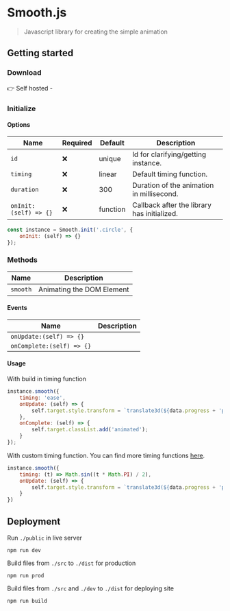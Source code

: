 # Smooth.js

> Javascript library for creating the simple animation

## Getting started

### Download

👉 Self hosted -

### Initialize

#### Options

| Name                  | Required | Default  | Description                                 |
|-----------------------|----------|----------|---------------------------------------------|
| `id`                  | ❌        | unique   | Id for clarifying/getting instance.         |
| `timing`              | ❌        | linear   | Default timing function.                    |
| `duration`            | ❌        | 300      | Duration of the animation in millisecond.   |
| `onInit:(self) => {}` | ❌        | function | Callback after the library has initialized. |

```js
const instance = Smooth.init('.circle', {
    onInit: (self) => {}
});
```

### Methods

| Name     | Description               |
|----------|---------------------------|
| `smooth` | Animating the DOM Element |

#### Events

| Name                      | Description |
|---------------------------|-------------|
| `onUpdate:(self) => {}`   |             |
| `onComplete:(self) => {}` |             |

#### Usage

With build in timing function

```js
instance.smooth({
    timing: 'ease',
    onUpdate: (self) => {
        self.target.style.transform = `translate3d(${data.progress + 'px'}, 0px, 0px)`;
    },
    onComplete: (self) => {
        self.target.classList.add('animated');
    }
});
```

With custom timing function. You can find more timing functions [here](https://gizma.com/easing/).

```js
instance.smooth({
    timing: (t) => Math.sin((t * Math.PI) / 2),
    onUpdate: (self) => {
        self.target.style.transform = `translate3d(${data.progress + 'px'}, 0px, 0px)`;
    }
})
```

## Deployment

Run `./public` in live server

```shell
npm run dev
```

Build files from `./src` to `./dist` for production

```shell
npm run prod
```

Build files from `./src` and `./dev` to `./dist` for deploying site

```shell
npm run build
```
